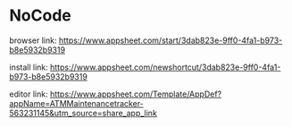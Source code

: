 # NoCode

browser link: https://www.appsheet.com/start/3dab823e-9ff0-4fa1-b973-b8e5932b9319

install link: https://www.appsheet.com/newshortcut/3dab823e-9ff0-4fa1-b973-b8e5932b9319

editor link: https://www.appsheet.com/Template/AppDef?appName=ATMMaintenancetracker-563231145&utm_source=share_app_link
